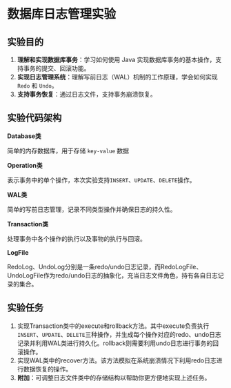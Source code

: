 # 数据库日志管理实验

## 实验目的

1. **理解和实现数据库事务**：学习如何使用 Java 实现数据库事务的基本操作，支持事务的提交、回滚功能。
2. **实现日志管理系统**：理解写前日志（WAL）机制的工作原理，学会如何实现 `Redo` 和 `Undo`。
3. **支持事务恢复**：通过日志文件，支持事务崩溃恢复。



## 实验代码架构

**Database类**

简单的内存数据库，用于存储 `key-value` 数据

**Operation类**

表示事务中的单个操作，本次实验支持`INSERT`、`UPDATE`、`DELETE`操作。

**WAL类**

简单的写前日志管理，记录不同类型操作并确保日志的持久性。

**Transaction类**

处理事务中各个操作的执行以及事物的执行与回滚。

**LogFile**

RedoLog、UndoLog分别是一条redo/undo日志记录，而RedoLogFile、UndoLogFile作为redo/undo日志的抽象化，充当日志文件角色，持有各自日志记录的集合。



## 实验任务

1. 实现Transaction类中的execute和rollback方法。其中execute负责执行`INSERT`、`UPDATE`、`DELETE`三种操作，并生成每个操作对应的redo、undo日志记录并利用WAL类进行持久化。rollback则需要利用undo日志进行事务的回滚操作。
2. 实现WAL类中的recover方法。该方法模拟在系统崩溃情况下利用redo日志进行数据恢复的操作。
3. **附加**：可调整日志文件类中的存储结构以帮助你更方便地实现上述任务。




